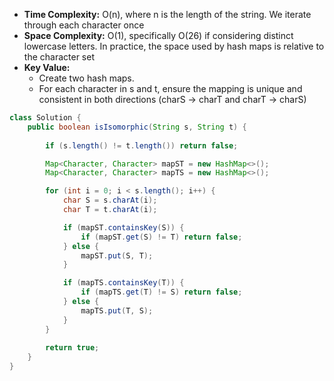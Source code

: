 - **Time Complexity:** O(n), where n is the length of the string. We iterate through each character once
- **Space Complexity:** O(1), specifically O(26) if considering distinct lowercase letters. In practice, the space used by hash maps is relative to the character set
- **Key Value:**
    - Create two hash maps.
    - For each character in s and t, ensure the mapping is unique and consistent in both directions (charS -> charT and charT -> charS)

```java
class Solution {
    public boolean isIsomorphic(String s, String t) {
        
        if (s.length() != t.length()) return false;

        Map<Character, Character> mapST = new HashMap<>();
        Map<Character, Character> mapTS = new HashMap<>();

        for (int i = 0; i < s.length(); i++) {
            char S = s.charAt(i);
            char T = t.charAt(i);

            if (mapST.containsKey(S)) {
                if (mapST.get(S) != T) return false; 
            } else {
                mapST.put(S, T);
            }

            if (mapTS.containsKey(T)) {
                if (mapTS.get(T) != S) return false; 
            } else {
                mapTS.put(T, S);
            }
        } 
        
        return true;
    }
}
```